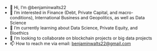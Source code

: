 - 👋 Hi, I’m @benjaminwalts22
- 👀 I’m interested in Finance (Debt, Private Capital, and macro-conditions), International Business and Geopolitics, as well as Data Science
- 🌱 I’m currently learning about Data Science, Private Equity, and Bioethics
- 🤝 I’m looking to collaborate on blockchain projects or big data projects 
- 📫 How to reach me via email: benjaminwalts22@gmail.com

<!---
benjaminwalts22/benjaminwalts22 is a ✨ special ✨ repository because its `README.md` (this file) appears on your GitHub profile.
You can click the Preview link to take a look at your changes.
--->
